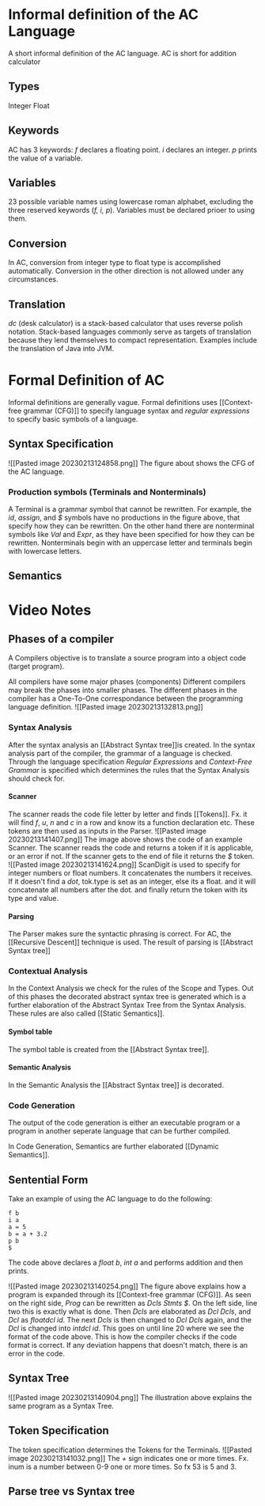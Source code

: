 # Informal definition of the AC Language
A short informal definition of the AC language. AC is short for addition calculator
## Types
Integer
Float

## Keywords
AC has 3 keywords:
*f* declares a floating point.
*i* declares an integer.
*p* prints the value of a variable.

## Variables
23 possible variable names using lowercase roman alphabet, excluding the three reserved keywords (*f, i, p*). Variables must be declared prioer to using them.

## Conversion
In AC, conversion from integer type to float type is accomplished automatically. Conversion in the other direction is not allowed under any circumstances.

## Translation
*dc* (desk calculator) is a stack-based calculator that uses reverse polish notation.
Stack-based languages commonly serve as targets of translation because they lend themselves to compact representation. Examples include the translation of Java into JVM.

# Formal Definition of AC
Informal definitions are generally vague. Formal definitions uses [[Context-free grammar (CFG)]] to specify language syntax and *regular expressions* to specify basic symbols of a language.

## Syntax Specification

![[Pasted image 20230213124858.png]]
The figure about shows the CFG of the AC language.

### Production symbols (Terminals and Nonterminals)
A Terminal is a grammar symbol that cannot be rewritten. For example, the *id*, *assign*, and *$* symbols have no productions in the figure above, that specify how they can be rewritten. On the other hand there are nonterminal symbols like *Val* and *Expr*, as they have been specified for how they can be rewritten. Nonterminals begin with an uppercase letter and terminals begin with lowercase letters.

## Semantics






# Video Notes

## Phases of a compiler

A Compilers objective is to translate a source program into a object code (target program).

All compilers have some major phases (components)
Different compilers may break the phases into smaller phases.
The different phases in the compiler has a One-To-One correspondance between the programming language definition. 
![[Pasted image 20230213132813.png]]
### Syntax Analysis
After the syntax analysis an [[Abstract Syntax tree]]is created.
In the syntax analysis part of the compiler, the grammar of a language is checked. Through the language specification *Regular Expressions* and *Context-Free Grammar* is specified which determines the rules that the Syntax Analysis should check for.

#### Scanner
The scanner reads the code file letter by letter and finds [[Tokens]]. Fx. it will find *f*, *u*, *n* and *c* in a row and know its a function declaration etc. These tokens are then used as inputs in the Parser.
![[Pasted image 20230213141407.png]]
The image above shows the code of an example Scanner. The scanner reads the code and returns a token if it is applicable, or an error if not. If the scanner gets to the end of file it returns the *$* token.
![[Pasted image 20230213141624.png]]
ScanDigit is used to specify for integer numbers or float numbers. It concatenates the numbers it receives. If it doesn't find a *dot*, tok.type is set as an integer, else its a float. and it will concatenate all numbers after the dot. and finally return the token with its type and value.

#### Parsing
The Parser makes sure the syntactic phrasing is correct.
For AC, the [[Recursive Descent]] technique is used.
The result of parsing is [[Abstract Syntax tree]]

### Contextual Analysis
In the Context Analysis we check for the rules of the Scope and Types. Out of this phases the decorated abstract syntax tree is generated which is a further elaboration of the Abstract Syntax Tree from the Syntax Analysis. These rules are also called [[Static Semantics]].

#### Symbol table
The symbol table is created from the [[Abstract Syntax tree]].

#### Semantic Analysis
In the Semantic Analysis the [[Abstract Syntax tree]] is decorated.

### Code Generation
The output of the code generation is either an executable program or a program in another seperate language that can be further compiled.

In Code Generation, Semantics are further elaborated [[Dynamic Semantics]].




## Sentential Form
Take an example of using the AC language to do the following:
```
f b
i a
a = 5
b = a + 3.2
p b
$
```
The code above declares a *float b*, *int a* and performs addition and then prints.

![[Pasted image 20230213140254.png]]
The figure above explains how a program is expanded through its [[Context-free grammar (CFG)]]. As seen on the right side, *Prog* can be rewritten as *Dcls Stmts $*. On the left side, line two this is exactly what is done. Then *Dcls* are elaborated as *Dcl Dcls*, and *Dcl* as *floatdcl id*. The next *Dcls* is then changed to *Dcl Dcls* again, and the *Dcl* is changed into *intdcl id*. This goes on until line 20 where we see the format of the code above. This is how the compiler checks if the code format is correct. If any deviation happens that doesn't match, there is an error in the code.

## Syntax Tree
![[Pasted image 20230213140904.png]]
The illustration above explains the same program as a Syntax Tree.

## Token Specification
The token specification determines the Tokens for the Terminals.
![[Pasted image 20230213141032.png]]
The *+* sign indicates one or more times. Fx. inum is a number between 0-9 one or more times. So fx 53 is 5 and 3.


## Parse tree vs Syntax tree